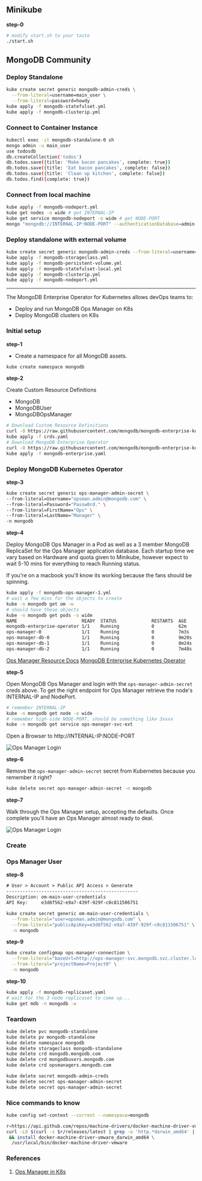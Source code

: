 ## Minikube

__step-0__

```bash
# modify start.sh to your taste
./start.sh
```

## MongoDB Community

### Deploy Standalone

```bash
kube create secret generic mongodb-admin-creds \
  --from-literal=username=main_user \
  --from-literal=password=howdy
kube apply -f mongodb-statefulset.yml
kube apply -f mongodb-clusterip.yml
```

### Connect to Container Instance

```bash
kubectl exec -it mongodb-standalone-0 sh
mongo admin -u main_user
use todosdb
db.createCollection('todos')
db.todos.save({title: 'Make bacon pancakes', complete: true})
db.todos.save({title: 'Eat bacon pancakes', complete: false})
db.todos.save({title: 'Clean up kitchen', complete: false})
db.todos.find({complete: true})
```

### Connect from local machine

```bash
kube apply -f mongodb-nodeport.yml
kube get nodes -o wide # get INTERNAL-IP
kube get service mongodb-nodeport -o wide # get NODE-PORT
mongo "mongodb://INTERNAL-IP:NODE-PORT" --authenticationDatabase=admin --username=main_user
```

### Deploy standalone with external volume

```bash
kube create secret generic mongodb-admin-creds --from-literal=username=main_user --from-literal=password=howdy
kube apply -f mongodb-storageclass.yml
kube apply -f mongodb-persistent-volume.yml
kube apply -f mongodb-statefulset-local.yml
kube apply -f mongodb-clusterip.yml
kube apply -f mongodb-nodeport.yml
```

---

The MongoDB Enterprise Operator for Kubernetes allows devOps teams to:

* Deploy and run MongoDB Ops Manager on K8s  
* Deploy MongoDB clusters on K8s  

### Initial setup

__step-1__

* Create a namespace for all MongoDB assets.

```bash
kube create namespace mongodb
```

__step-2__

Create Custom Resource Definitions

* MongoDB
* MongoDBUser
* MongoDBOpsManager

```bash
# Download Custom Resource Definitions
curl -O https://raw.githubusercontent.com/mongodb/mongodb-enterprise-kubernetes/master/crds.yaml
kube apply -f crds.yaml
# Download MongoDB Enterprise Operator
curl -O https://raw.githubusercontent.com/mongodb/mongodb-enterprise-kubernetes/master/mongodb-enterprise.yaml
kube apply -f mongodb-enterprise.yaml
```

### Deploy MongoDB Kubernetes Operator

__step-3__

```bash
kube create secret generic ops-manager-admin-secret \
--from-literal=Username="opsman.admin@mongodb.com" \
--from-literal=Password="Passw0rd." \
--from-literal=FirstName="Ops" \
--from-literal=LastName="Manager" \
-n mongodb
```

__step-4__

Deploy MongoDB Ops Manager in a Pod as well as a 3 member MongoDB ReplicaSet for the Ops Manager application database.  Each startup time we vary based on Hardware and quota given to Minikube, however expect to wait 5-10 mins for everything to reach Running status.

If you're on a macbook you'll know its working because the fans should be spinning.

```bash
kube apply -f mongodb-ops-manager-1.yml
# wait a few mins for the objects to create
kube -n mongodb get om -w
# should have these objects
kube -n mongodb get pods -o wide  
NAME                        READY  STATUS             RESTARTS  AGE
mongodb-enterprise-operator 1/1    Running            0         62m
ops-manager-0               1/1    Running            0         7m3s
ops-manager-db-0            1/1    Running            0         9m20s
ops-manager-db-1            1/1    Running            0         8m24s
ops-manager-db-2            1/1    Running            0         7m48s
```

[Ops Manager Resource Docs](https://docs.mongodb.com/kubernetes-operator/v1.4/reference/k8s-operator-om-specification/)
[MongoDB Enterprise Kubernetes Operator](https://github.com/mongodb/mongodb-enterprise-kubernetes)

__step-5__

Open MongoDB Ops Manager and login with the `ops-manager-admin-secret` creds above.  To get the right endpoint for Ops Manager retrieve the node's INTERNAL-IP and NodePort.

```bash
# remember INTERNAL-IP
kube -n mongodb get node -o wide
# remember high-side NODE-PORT, should be something like 3xxxx
kube -n mongodb get service ops-manager-svc-ext
```

Open a Browser to http://INTERNAL-IP:NODE-PORT

![Ops Manager Login](/assets/OpsManagerLogin.png)

__step-6__

Remove the `ops-manager-admin-secret` secret from Kubernetes because you remember it right?

```bash
kube delete secret ops-manager-admin-secret -n mongodb
```

__step-7__

Walk through the Ops Manager setup, accepting the defaults.  Once complete you'll have an Ops Manager almost ready to deal.

![Ops Manager Login](/assets/OpsManagerOverview.png)

### Create

### Ops Manager User

__step-8__

```txt
# User > Account > Public API Access > Generate
-------------------------------------------------
Description: om-main-user-credentials
API Key:     e3d8f562-e9a7-439f-929f-c0c811506751
```

```bash
kube create secret generic om-main-user-credentials \
  --from-literal="user=opsman.admin@mongodb.com" \
  --from-literal="publicApiKey=e3d8f562-e9a7-439f-929f-c0c811506751" \
  -n mongodb
```

__step-9__

```bash
kube create configmap ops-manager-connection \
  --from-literal="baseUrl=http://ops-manager-svc.mongodb.svc.cluster.local:8080" \
  --from-literal="projectName=Project0" \
  -n mongodb
```

__step-10__

```bash
kube apply -f mongodb-replicaset.yaml
# wait for the 3 node replicaset to come up...
kube get mdb -n mongodb -w
```

### Teardown

```bash
kube delete pvc mongodb-standalone
kube delete pv mongodb-standalone
kube delete namespace mongodb
kube delete storageclass mongodb-standalone
kube delete crd mongodb.mongodb.com
kube delete crd mongodbusers.mongodb.com
kube delete crd opsmanagers.mongodb.com

kube delete secret mongodb-admin-creds
kube delete secret ops-manager-admin-secret
kube delete secret ops-manager-admin-secret

```













### Nice commands to know

```bash
kube config set-context --current --namespace=mongodb
```

```bash
r=https://api.github.com/repos/machine-drivers/docker-machine-driver-vmware
curl -LO $(curl -s $r/releases/latest | grep -o 'http.*darwin_amd64' | head -n1) \
 && install docker-machine-driver-vmware_darwin_amd64 \
  /usr/local/bin/docker-machine-driver-vmware
```















### References

1. [Ops Manager in K8s](https://www.mongodb.com/blog/post/running-mongodb-ops-manager-in-kubernetes)
